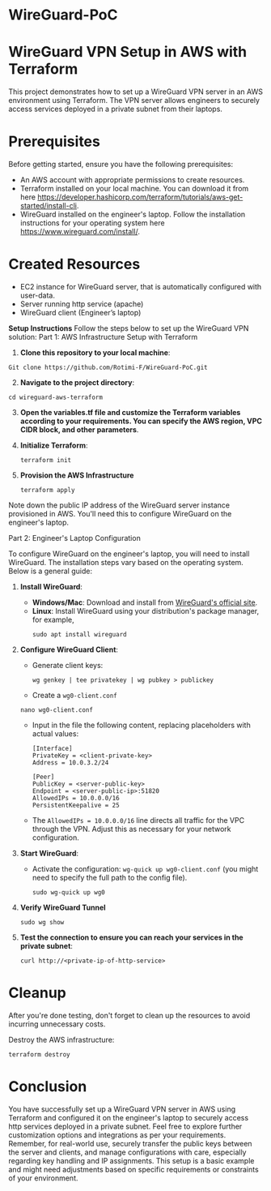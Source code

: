 # WireGuard-PoC
# WireGuard VPN Setup in AWS with Terraform
This project demonstrates how to set up a WireGuard VPN server in an AWS environment using Terraform. The VPN server allows engineers to securely access services deployed in a private subnet from their laptops.

# Prerequisites
Before getting started, ensure you have the following prerequisites:
* An AWS account with appropriate permissions to create resources.
* Terraform installed on your local machine. You can download it from here https://developer.hashicorp.com/terraform/tutorials/aws-get-started/install-cli. 
* WireGuard installed on the engineer's laptop. Follow the installation instructions for your operating system here https://www.wireguard.com/install/.

# Created Resources
* EC2 instance for WireGuard server, that is automatically configured with user-data.
* Server running http service (apache)
* WireGuard client (Engineer’s laptop)

**Setup Instructions**
Follow the steps below to set up the WireGuard VPN solution:
Part 1: AWS Infrastructure Setup with Terraform
1. **Clone this repository to your local machine**:
```
Git clone https://github.com/Rotimi-F/WireGuard-PoC.git
```
2. **Navigate to the project directory**:
```
cd wireguard-aws-terraform
```
3. **Open the variables.tf file and customize the Terraform variables according to your requirements. You can specify the AWS region, VPC CIDR block, and other parameters**.

4. **Initialize Terraform**:
   ```
   terraform init
   ```
5. **Provision the AWS Infrastructure**
   ```
   terraform apply
   ```
Note down the public IP address of the WireGuard server instance provisioned in AWS. You'll need this to configure WireGuard on the engineer's laptop.

Part 2: Engineer's Laptop Configuration

To configure WireGuard on the engineer's laptop, you will need to install WireGuard. The installation steps vary based on the operating system. Below is a general guide:

1. **Install WireGuard**:
   - **Windows/Mac**: Download and install from [WireGuard's official site](https://www.wireguard.com/install/).
   - **Linux**: Install WireGuard using your distribution's package manager, for example,
     ```
     sudo apt install wireguard
     ```

2. **Configure WireGuard Client**:
   - Generate client keys:
     ```
     wg genkey | tee privatekey | wg pubkey > publickey
     ```
   - Create a `wg0-client.conf`
   ```
   nano wg0-client.conf
   ```
   - Input in the file  the following content, replacing placeholders with actual values:
     ```
     [Interface]
     PrivateKey = <client-private-key>
     Address = 10.0.3.2/24
     
     [Peer]
     PublicKey = <server-public-key>
     Endpoint = <server-public-ip>:51820
     AllowedIPs = 10.0.0.0/16
     PersistentKeepalive = 25
     ```
   - The `AllowedIPs = 10.0.0.0/16` line directs all traffic for the VPC through the VPN. Adjust this as necessary for your network configuration.

3. **Start WireGuard**:
   - Activate the configuration: `wg-quick up wg0-client.conf` (you might need to specify the full path to the config file).
     ```
     sudo wg-quick up wg0
     ```
4. **Verify WireGuard Tunnel**
   ```
   sudo wg show
   ```
5. **Test the connection to ensure you can reach your services in the private subnet**:
   ```
   curl http://<private-ip-of-http-service>
   ```

# Cleanup
After you're done testing, don't forget to clean up the resources to avoid incurring unnecessary costs.

Destroy the AWS infrastructure:
```
terraform destroy
```

# Conclusion
You have successfully set up a WireGuard VPN server in AWS using Terraform and configured it on the engineer's laptop to securely access http services deployed in a private subnet. Feel free to explore further customization options and integrations as per your requirements.
Remember, for real-world use, securely transfer the public keys between the server and clients, and manage configurations with care, especially regarding key handling and IP assignments. This setup is a basic example and might need adjustments based on specific requirements or constraints of your environment.


